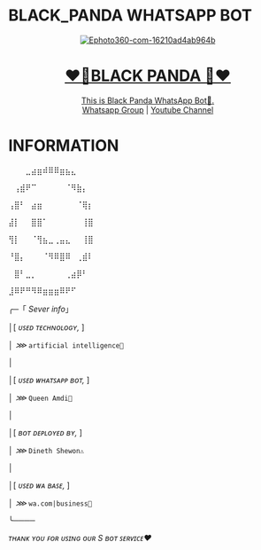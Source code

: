 # BLACK_PANDA WHATSAPP BOT
<div align="center">
<a href="https://ibb.co/zhs6W4y"><img src="https://i.ibb.co/ccJYKrG/Ephoto360-com-16210ad4ab964b.jpg" alt="Ephoto360-com-16210ad4ab964b" border="0"></a><br /><a target='_blank' href='https://the-crosswordsolver.com/offbeat-parisian-tourist-sites-6-letters'>
<h1>❤️🐼BLACK PANDA 🐼❤️</h1>
</div>
<p align="center">
      This is Black Panda WhatsApp Bot🐼.
      <br>
        <a href="https://chat.whatsapp.com/EiAMgRvran32kP9oChu5tb">Whatsapp Group</a> |
        <a href="https://youtube.com/channel/UCRt-7UDMMcfjunuZwZi481Q">Youtube Channel</a>
    <br>
</div>
<h1>INFORMATION</h1>
 ⠀⠀⠀⣀⣴⣶⠾⠿⠿⣶⣦⣄⠀⠀⠀

⠀⢠⣾⠟⠉⠀⠀⠀⠀⠀⠈⠻⣷⡄⠀

⢠⣿⠃⠀⣴⣶⠀⠀⠀⠀⠀⠀⠈⢿⡆

⣼⡇⠀⠀⣿⣿⠁⠀⠀⠀⠀⠀⠀⢸⣿

⢻⡇⠀⠀⠈⢻⣦⣀⢀⣤⣄⠀⠀⢸⣿

⠘⣿⡄⠀⠀⠀⠈⠻⠿⣿⠿⠀⢀⣾⠇

⠀⣿⠃⣀⡀⠀⠀⠀⠀⠀⢀⣴⡿⠃⠀

⣸⠿⠟⠛⠻⠿⣶⣶⣶⠿⠟⠋⠀

╭─「 *Sever info*」

│[ *ᴜꜱᴇᴅ ᴛᴇᴄʜɴᴏʟᴏɢʏ,* ]

│ *⋙* ```artificial intelligence📡```

│

│[ *ᴜꜱᴇᴅ ᴡʜᴀᴛꜱᴀᴘᴘ ʙᴏᴛ,* ]

│ *⋙* ```Queen Amdi👀```

│

│[ *ʙᴏᴛ ᴅᴇᴘʟᴏʏᴇᴅ ʙʏ,* ]

│ *⋙* ```Dineth Shewon⚠️```

│

│[ *ᴜꜱᴇᴅ ᴡᴀ ʙᴀꜱᴇ,* ]

│ *⋙* ```wa.com|business🥏```

╰────

*ᴛʜᴀɴᴋ ʏᴏᴜ ꜰᴏʀ ᴜꜱɪɴɢ ᴏᴜʀ S ʙᴏᴛ ꜱᴇʀᴠɪᴄᴇ♥️*  






